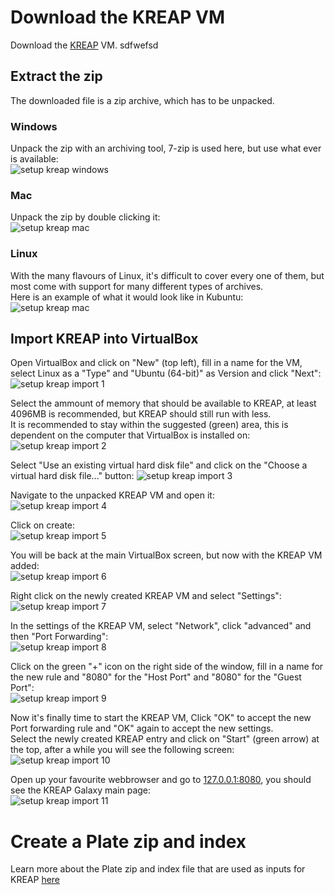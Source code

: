 # [](#header-1)Download the KREAP VM

Download the [KREAP](https://bioinf-galaxian.erasmusmc.nl/owncloud/index.php/s/jWpkIJJ8q3kS3bX/download) VM. sdfwefsd

## [](#header-2)Extract the zip

The downloaded file is a zip archive, which has to be unpacked.  

### [](#header-2)Windows

Unpack the zip with an archiving tool, 7-zip is used here, but use what ever is available:  
![setup kreap windows](img/setup_kreap_unpack_windows.png)  

### [](#header-3)Mac

Unpack the zip by double clicking it:  
![setup kreap mac](img/setup_kreap_unpack_mac.png)  

### [](#header-3)Linux

With the many flavours of Linux, it's difficult to cover every one of them, but most come with support for many different types of archives.  
Here is an example of what it would look like in Kubuntu:  
![setup kreap mac](img/setup_kreap_unpack_linux.png)  

## [](#header-2)Import KREAP into VirtualBox  

Open VirtualBox and click on "New" (top left), fill in a name for the VM, select Linux as a "Type" and "Ubuntu (64-bit)" as Version and click "Next":
![setup kreap import 1](img/setup_kreap1.png)  
  
Select the ammount of memory that should be available to KREAP, at least 4096MB is recommended, but KREAP should still run with less.  
It is recommended to stay within the suggested (green) area, this is dependent on the computer that VirtualBox is installed on:  
![setup kreap import 2](img/setup_kreap2.png)  
  
Select "Use an existing virtual hard disk file" and click on the "Choose a virtual hard disk file..." button:
![setup kreap import 3](img/setup_kreap3.png)  
  
Navigate to the unpacked KREAP VM and open it:  
![setup kreap import 4](img/setup_kreap4.png)  

Click on create:  
![setup kreap import 5](img/setup_kreap5.png)  
  
You will be back at the main VirtualBox screen, but now with the KREAP VM added:  
![setup kreap import 6](img/setup_kreap6.png)  
  
Right click on the newly created KREAP VM and select "Settings":  
![setup kreap import 7](img/setup_kreap7.png)  
  
In the settings of the KREAP VM, select "Network", click "advanced" and then "Port Forwarding":  
![setup kreap import 8](img/setup_kreap8.png)  
  
Click on the green "+" icon on the right side of the window, fill in a name for the new rule and "8080" for the "Host Port" and "8080" for the "Guest Port":  
![setup kreap import 9](img/setup_kreap9.png)  
  
Now it's finally time to start the KREAP VM, Click "OK" to accept the new Port forwarding rule and "OK" again to accept the new settings.  
Select the newly created KREAP entry and click on "Start" (green arrow) at the top, after a while you will see the following screen:  
![setup kreap import 10](img/setup_kreap10.png)  

Open up your favourite webbrowser and go to [127.0.0.1:8080](http://127.0.0.1:8080), you should see the KREAP Galaxy main page:  
![setup kreap import 11](img/setup_kreap11.png) 

# [](#header-1)Create a Plate zip and index  
  
Learn more about the Plate zip and index file that are used as inputs for KREAP [here](file_formats)